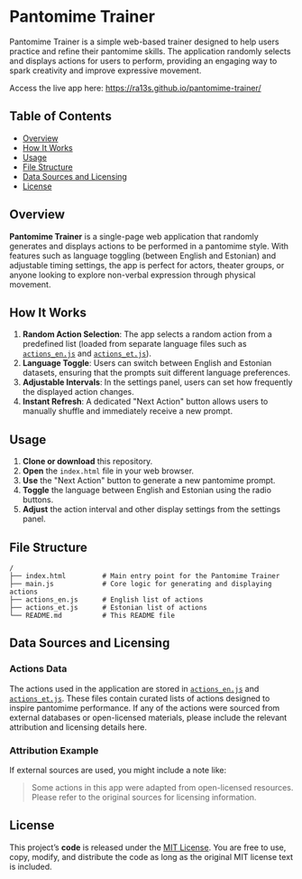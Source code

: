 # Pantomime Trainer

Pantomime Trainer is a simple web-based trainer designed to help users practice and refine their pantomime skills. The application randomly selects and displays actions for users to perform, providing an engaging way to spark creativity and improve expressive movement.  

Access the live app here: https://ra13s.github.io/pantomime-trainer/

## Table of Contents

- [Overview](#overview)
- [How It Works](#how-it-works)
- [Usage](#usage)
- [File Structure](#file-structure)
- [Data Sources and Licensing](#data-sources-and-licensing)
- [License](#license)

## Overview

**Pantomime Trainer** is a single-page web application that randomly generates and displays actions to be performed in a pantomime style. With features such as language toggling (between English and Estonian) and adjustable timing settings, the app is perfect for actors, theater groups, or anyone looking to explore non-verbal expression through physical movement.

## How It Works

1. **Random Action Selection**: The app selects a random action from a predefined list (loaded from separate language files such as [`actions_en.js`](./actions_en.js) and [`actions_et.js`](./actions_et.js)).
2. **Language Toggle**: Users can switch between English and Estonian datasets, ensuring that the prompts suit different language preferences.
3. **Adjustable Intervals**: In the settings panel, users can set how frequently the displayed action changes.
4. **Instant Refresh**: A dedicated "Next Action" button allows users to manually shuffle and immediately receive a new prompt.

## Usage

1. **Clone or download** this repository.
2. **Open** the `index.html` file in your web browser.
3. **Use** the "Next Action" button to generate a new pantomime prompt.
4. **Toggle** the language between English and Estonian using the radio buttons.
5. **Adjust** the action interval and other display settings from the settings panel.

## File Structure

```plaintext
/
├── index.html         # Main entry point for the Pantomime Trainer
├── main.js            # Core logic for generating and displaying actions
├── actions_en.js      # English list of actions
├── actions_et.js      # Estonian list of actions
└── README.md          # This README file
```

## Data Sources and Licensing

### Actions Data

The actions used in the application are stored in [`actions_en.js`](./actions_en.js) and [`actions_et.js`](./actions_et.js). These files contain curated lists of actions designed to inspire pantomime performance. If any of the actions were sourced from external databases or open-licensed materials, please include the relevant attribution and licensing details here.

### Attribution Example

If external sources are used, you might include a note like:

> Some actions in this app were adapted from open-licensed resources. Please refer to the original sources for licensing information.

## License

This project’s **code** is released under the [MIT License](./LICENSE). You are free to use, copy, modify, and distribute the code as long as the original MIT license text is included.